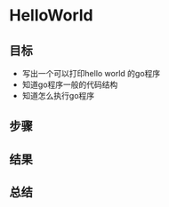 # HelloWorld

## 目标

- 写出一个可以打印hello world 的go程序
- 知道go程序一般的代码结构
- 知道怎么执行go程序

## 步骤

## 结果


## 总结
